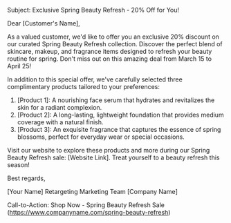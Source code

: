 Subject: Exclusive Spring Beauty Refresh - 20% Off for You!

Dear [Customer's Name],

As a valued customer, we'd like to offer you an exclusive 20% discount on our curated Spring Beauty Refresh collection. Discover the perfect blend of skincare, makeup, and fragrance items designed to refresh your beauty routine for spring. Don't miss out on this amazing deal from March 15 to April 25!

In addition to this special offer, we've carefully selected three complimentary products tailored to your preferences:

1. [Product 1]: A nourishing face serum that hydrates and revitalizes the skin for a radiant complexion.
2. [Product 2]: A long-lasting, lightweight foundation that provides medium coverage with a natural finish.
3. [Product 3]: An exquisite fragrance that captures the essence of spring blossoms, perfect for everyday wear or special occasions.

Visit our website to explore these products and more during our Spring Beauty Refresh sale: [Website Link]. Treat yourself to a beauty refresh this season!

Best regards,

[Your Name]
Retargeting Marketing Team
[Company Name]

Call-to-Action: Shop Now - Spring Beauty Refresh Sale (https://www.companyname.com/spring-beauty-refresh)